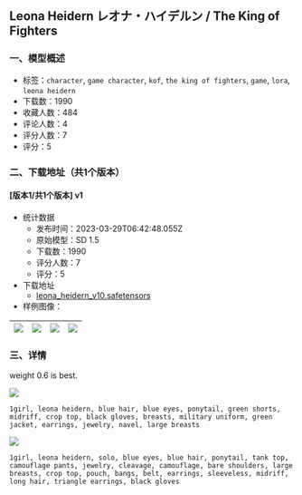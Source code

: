 ## Leona Heidern レオナ・ハイデルン / The King of Fighters
### 一、模型概述

- 标签：`character`, `game character`, `kof`, `the king of fighters`, `game`, `lora`, `leona heidern`
- 下载数：1990
- 收藏人数：484
- 评论人数：4
- 评分人数：7
- 评分：5

### 二、下载地址（共1个版本）

#### [版本1/共1个版本] v1

- 统计数据
  - 发布时间：2023-03-29T06:42:48.055Z
  - 原始模型：SD 1.5
  - 下载数：1990
  - 评分人数：7
  - 评分：5
- 下载地址
  - [leona_heidern_v10.safetensors](https://civitai.com/api/download/models/31114)
- 样例图像：

| <img src="https://image.civitai.com/xG1nkqKTMzGDvpLrqFT7WA/57e4659a-3181-4e2a-7c7b-2cd908bc6200/width=450/353879.jpeg" /> | <img src="https://image.civitai.com/xG1nkqKTMzGDvpLrqFT7WA/b66957b6-eed4-41f6-821b-13b8fc697600/width=450/353880.jpeg" /> | <img src="https://image.civitai.com/xG1nkqKTMzGDvpLrqFT7WA/7ba5994d-de3e-4ffe-a28a-00cd9cf86d00/width=450/353869.jpeg" /> | <img src="https://image.civitai.com/xG1nkqKTMzGDvpLrqFT7WA/d58637ca-45d7-49c2-1dbb-9a205446f500/width=450/353876.jpeg" /> |
| ---- | ---- | ---- | ---- |


### 三、详情
<p>weight 0.6 is best.<br /></p><img src="https://imagecache.civitai.com/xG1nkqKTMzGDvpLrqFT7WA/1f1a2647-3ee6-45a5-2dec-a545d2b6f900/width=525/1f1a2647-3ee6-45a5-2dec-a545d2b6f900" /><p><code>1girl, leona heidern, blue hair, blue eyes, ponytail, green shorts, midriff, crop top, black gloves, breasts, military uniform, green jacket, earrings, jewelry, navel, large breasts</code><br /></p><img src="https://imagecache.civitai.com/xG1nkqKTMzGDvpLrqFT7WA/3790d7c0-2d99-42bf-9443-84751140cb00/width=525/3790d7c0-2d99-42bf-9443-84751140cb00" /><p><code>1girl, leona heidern, solo, blue eyes, blue hair, ponytail, tank top, camouflage pants, jewelry, cleavage, camouflage, bare shoulders, large breasts, crop top, pouch, bangs, belt, earrings, sleeveless, midriff, long hair, triangle earrings, black gloves</code></p>